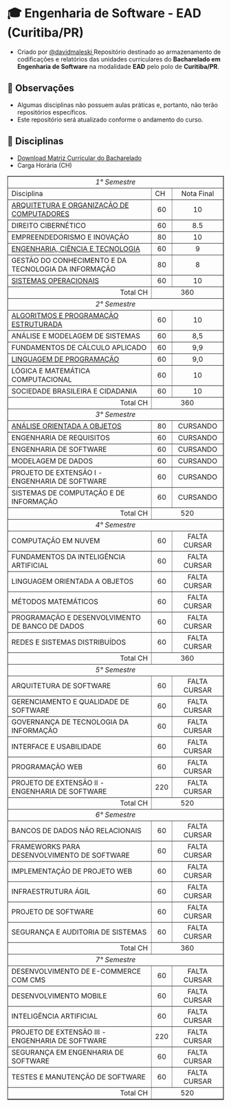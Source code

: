 # 🎓 Engenharia de Software - EAD (Curitiba/PR)
   - Criado por <a href="https://github.com/davidmaleski"> @davidmaleski </a>
Repositório destinado ao armazenamento de codificações e relatórios das unidades curriculares do **Bacharelado em Engenharia de Software** na modalidade **EAD** pelo polo de **Curitiba/PR**.

## 📌 Observações  
- Algumas disciplinas não possuem aulas práticas e, portanto, não terão repositórios específicos.  
- Este repositório será atualizado conforme o andamento do curso.  
## 📁 Disciplinas
* [Download Matriz Curricular do Bacharelado](https://www.colaboraread.com.br/aluno/boletim/download-matriz-curricular/3895288401)
* Carga Horária (CH)
<table border="1">
   <tr> <td colspan="3" align="center"> <i>1° Semestre </i></td> </tr>
   <tr> <td>Disciplina</td> <td>CH</td> <td align="center"> Nota Final</td>  </tr>
   <tr> <td> <a href="x" target="_blank"> ARQUITETURA E ORGANIZAÇÃO DE COMPUTADORES </a></td> <td align="center"> 60</td>  <td align="center"> 10</td> </tr>
   <tr> <td> DIREITO CIBERNÉTICO </td> <td align="center">60</td> <td align="center"> 8.5</td> </tr>
   <tr> <td> EMPREENDEDORISMO E INOVAÇÃO</td> <td align="center">80</td> <td align="center"> 10</td> </tr>
   <tr> <td> <a href="x" target="_blank"> ENGENHARIA, CIÊNCIA E TECNOLOGIA </a></td> <td align="center">60</td> <td align="center"> 9</td> </tr>
   <tr> <td>GESTÃO DO CONHECIMENTO E DA TECNOLOGIA DA INFORMAÇÃO</td> <td align="center">80</td> <td align="center"> 8</td> </tr>
   <tr> <td> <a href="x" target='_blank'> SISTEMAS OPERACIONAIS </a> </td> <td align="center">60</td> <td align="center"> 10</td> </tr>
   <tr> <td align="right">Total CH</td> <td colspan="2" align="center">360</td>   </tr>

   <tr> <td colspan="3" align="center"> <i>2° Semestre </i> </td> </tr>
   <tr> <td> <a href='x' target="_blank"> ALGORITMOS E PROGRAMAÇÃO ESTRUTURADA  </a> </td> <td align="center">60</td> <td align="center">10 </td> </tr>
   <tr> <td> ANÁLISE E MODELAGEM DE SISTEMAS  </td> <td align="center">60</td> <td align="center"> 8,5 </td> </tr>
   <tr> <td> FUNDAMENTOS DE CÁLCULO APLICADO </td> <td align="center">60</td> <td align="center"> 9,9 </td> </tr>
   <tr> <td> <a href='x' target="_blank"> LINGUAGEM DE PROGRAMAÇÃO </a> </td> <td align="center">60</td> <td align="center"> 9,0 </td> </tr>
   <tr> <td> LÓGICA E MATEMÁTICA COMPUTACIONAL </td> <td align="center">60</td> <td align="center"> 10 </td> </tr>
   <tr> <td> SOCIEDADE BRASILEIRA E CIDADANIA </td> <td align="center">60</td> <td align="center"> 10 </td> </tr>
   <tr> <td align="right">Total CH </td> <td colspan="2" align="center">360</td> </tr>

   <tr> <td colspan="3" align="center"> <i>3° Semestre </i> </td> </tr>
   <tr> <td>  <a href='https://docs.google.com/document/d/1crMjTVgTO-Pmj7ZaU21qBVKsTZjleK8S/edit?usp=drive_link&ouid=114457480144665556428&rtpof=true&sd=true' target="_blank"> ANÁLISE ORIENTADA A OBJETOS </a>  </td> <td align="center">80</td> <td align="center"> CURSANDO </td> </tr>
   <tr> <td> ENGENHARIA DE REQUISITOS  </td> <td align="center">60</td> <td align="center"> CURSANDO </td> </tr>
   <tr> <td> ENGENHARIA DE SOFTWARE </td> <td align="center">60</td> <td align="center"> CURSANDO </td> </tr>
   <tr> <td> MODELAGEM DE DADOS  </td> <td align="center">60</td> <td align="center"> CURSANDO </td> </tr>
   <tr> <td> PROJETO DE EXTENSÃO I - ENGENHARIA DE SOFTWARE  </td> <td align="center">60</td> <td align="center"> CURSANDO </td> </tr>
   <tr> <td> SISTEMAS DE COMPUTAÇÃO E DE INFORMAÇÃO </td> <td align="center">60</td> <td align="center"> CURSANDO </td> </tr>
   <tr> <td align="right">Total CH </td> <td colspan="2" align="center">520 </td> </tr>

   <tr> <td colspan="3" align="center"> <i>4° Semestre </i> </td> </tr>
   <tr> <td> COMPUTAÇÃO EM NUVEM </td> <td align="center"> 60 </td> <td align="center"> FALTA CURSAR </td> </tr>
   <tr> <td> FUNDAMENTOS DA INTELIGÊNCIA ARTIFICIAL </td> <td align="center"> 60 </td> <td align="center"> FALTA CURSAR </td> </tr>
   <tr> <td> LINGUAGEM ORIENTADA A OBJETOS </td> <td align="center"> 60 </td> <td align="center"> FALTA CURSAR </td> </tr>
   <tr> <td> MÉTODOS MATEMÁTICOS </td> <td align="center"> 60 </td> <td align="center"> FALTA CURSAR </td> </tr>
   <tr> <td> PROGRAMAÇÃO E DESENVOLVIMENTO DE BANCO DE DADOS </td> <td align="center"> 60 </td> <td align="center"> FALTA CURSAR </td> </tr>
   <tr> <td> REDES E SISTEMAS DISTRIBUÍDOS </td> <td align="center"> 60 </td> <td align="center"> FALTA CURSAR </td> </tr>
   <tr> <td align="right"> Total CH </td> <td colspan="2" align="center"> 360 </td> </tr>

   <tr> <td colspan="3" align="center"> <i>5° Semestre </i> </td> </tr>
   <tr> <td> ARQUITETURA DE SOFTWARE </td> <td align="center"> 60 </td> <td align="center"> FALTA CURSAR </td> </tr>
   <tr> <td> GERENCIAMENTO E QUALIDADE DE SOFTWARE </td> <td align="center"> 60 </td> <td align="center"> FALTA CURSAR </td> </tr>
   <tr> <td> GOVERNANÇA DE TECNOLOGIA DA INFORMAÇÃO </td> <td align="center"> 60 </td> <td align="center"> FALTA CURSAR </td> </tr>
   <tr> <td> INTERFACE E USABILIDADE </td> <td align="center"> 60 </td> <td align="center"> FALTA CURSAR </td> </tr>
   <tr> <td> PROGRAMAÇÃO WEB </td> <td align="center"> 60 </td> <td align="center"> FALTA CURSAR </td> </tr>
   <tr> <td> PROJETO DE EXTENSÃO II - ENGENHARIA DE SOFTWARE </td> <td align="center"> 220 </td> <td align="center"> FALTA CURSAR </td> </tr>
   <tr> <td align="right"> Total CH </td> <td colspan="2" align="center"> 520 </td> </tr>

   <tr> <td colspan="3" align="center"> <i>6° Semestre </i> </td> </tr>
   <tr> <td> BANCOS DE DADOS NÃO RELACIONAIS </td> <td align="center"> 60 </td> <td align="center"> FALTA CURSAR </td> </tr>
   <tr> <td> FRAMEWORKS PARA DESENVOLVIMENTO DE SOFTWARE </td> <td align="center"> 60 </td> <td align="center"> FALTA CURSAR </td> </tr>
   <tr> <td> IMPLEMENTAÇÃO DE PROJETO WEB </td> <td align="center"> 60 </td> <td align="center"> FALTA CURSAR </td> </tr>
   <tr> <td> INFRAESTRUTURA ÁGIL </td> <td align="center"> 60 </td> <td align="center"> FALTA CURSAR </td> </tr>
   <tr> <td> PROJETO DE SOFTWARE </td> <td align="center"> 60 </td> <td align="center"> FALTA CURSAR </td> </tr>
   <tr> <td> SEGURANÇA E AUDITORIA DE SISTEMAS </td> <td align="center"> 60 </td> <td align="center"> FALTA CURSAR </td> </tr>
   <tr> <td align="right"> Total CH </td> <td colspan="2" align="center"> 360 </td> </tr>

   <tr> <td colspan="3" align="center"> <i>7° Semestre </i> </td> </tr>
   <tr> <td> DESENVOLVIMENTO DE E-COMMERCE COM CMS </td> <td align="center"> 60 </td> <td align="center"> FALTA CURSAR </td> </tr>
   <tr> <td> DESENVOLVIMENTO MOBILE </td> <td align="center"> 60 </td> <td align="center"> FALTA CURSAR </td> </tr>
   <tr> <td> INTELIGÊNCIA ARTIFICIAL </td> <td align="center"> 60 </td> <td align="center"> FALTA CURSAR </td> </tr>
   <tr> <td> PROJETO DE EXTENSÃO III - ENGENHARIA DE SOFTWARE </td> <td align="center"> 220 </td> <td align="center"> FALTA CURSAR </td> </tr>
   <tr> <td> SEGURANÇA EM ENGENHARIA DE SOFTWARE </td> <td align="center"> 60 </td> <td align="center"> FALTA CURSAR </td> </tr>
   <tr> <td> TESTES E MANUTENÇÃO DE SOFTWARE </td> <td align="center"> 60 </td> <td align="center"> FALTA CURSAR </td> </tr>
   <tr> <td align="right"> Total CH </td> <td colspan="2" align="center"> 520 </td> </tr>
</table>
